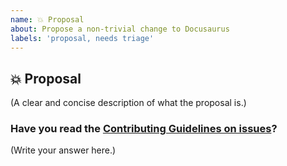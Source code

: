 ```yaml
---
name: 💥 Proposal
about: Propose a non-trivial change to Docusaurus
labels: 'proposal, needs triage'
---
```


<!--
  This is not for feature requests.
  Consider requesting the feature on https://docusaurus.io/feedback instead.
-->

## 💥 Proposal

(A clear and concise description of what the proposal is.)

### Have you read the [Contributing Guidelines on issues](https://github.com/facebook/docusaurus/blob/master/CONTRIBUTING.md#reporting-new-issues)?

(Write your answer here.)
